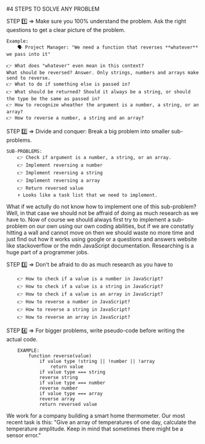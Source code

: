 #4 STEPS TO SOLVE ANY PROBLEM

STEP 1️⃣ => Make sure you 100% understand the problem. Ask the right questions to get a clear picture of the problem.

    Example: 
        🗣️ Project Manager: "We need a function that reverses **whatever** we pass into it"

    👉 What does "whatever" even mean in this context? 
    What should be reversed? Answer. Only strings, numbers and arrays make send to reverse.
    👉 What to do if something else is passed in?
    👉 What should be returned? Should it always be a string, or should the type be the same as passed in?
    👉 How to recognize wheather the argument is a number, a string, or an array?
    👉 How to reverse a number, a string and an array?

STEP 2️⃣ => Divide and conquer: Break a big problem into smaller sub-problems.

    SUB-PROBLEMS:
        👉 Check if argument is a number, a string, or an array.
        👉 Implement reversing a number
        👉 Implement reversing a string
        👉 Implement reversing a array
        👉 Return reversed value
        ⬆️ Looks like a task list that we need to implement.

What if we actully do not know how to implement one of this sub-problem?
Well, in that case we should not be affraid of doing as much research as we have to.
Now of course we should always first try to implement a sub-problem on our own using our own coding abilities, but if we are constatly hitting a wall and cannot move on then we should waste no more time and just find out how it works using google or a questions and answers website like stackoverflow or the mdn JavaScript documentation.
Researching is a huge part of a programmer jobs. 

STEP 3️⃣ => Don't be afraid to do as much research as you have to

        👉 How to check if a value is a number in JavaScript?
        👉 How to check if a value is a string in JavaScript?
        👉 How to check if a value is an array in JavaScript?
        👉 How to reverse a number in JavaScript?
        👉 How to reverse a string in JavaScript?
        👉 How to reverse an array in JavaScript?

STEP 4️⃣ => For bigger problems, write pseudo-code before writing the actual code.
        
        EXAMPLE:
            function reverse(value)
                if value type !string || !number || !array
                    return value
                if value type === string
                reverse string
                if value type === number
                reverse number
                if value type === array 
                reverse array   
                return reversed value

We work for a company building a smart home thermometer. Our most recent task is this: "Give an array of temperatures of one day, calculate the temperature amplitude. Keep in mind that sometimes there might be a sensor error."

